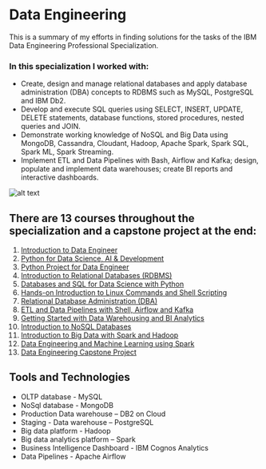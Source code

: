 # Data Engineering
This is a summary of my efforts in finding solutions for the tasks of the IBM Data Engineering Professional Specialization.

### In this specialization I worked with:
- Create, design and manage relational databases and apply database administration (DBA) concepts to RDBMS such as MySQL, PostgreSQL and IBM Db2.
- Develop and execute SQL queries using SELECT, INSERT, UPDATE, DELETE statements, database functions, stored procedures, nested queries and JOIN.
- Demonstrate working knowledge of NoSQL and Big Data using MongoDB, Cassandra, Cloudant, Hadoop, Apache Spark, Spark SQL, Spark ML, Spark Streaming.
- Implement ETL and Data Pipelines with Bash, Airflow and Kafka; design, populate and implement data warehouses; create BI reports and interactive dashboards.
  
![alt text](https://github.com/xzZero/DataEng_IBM/blob/main/13%20-%20Data%20Engineering%20Capstone%20Project/data_platform_architecture.png)

## There are 13 courses throughout the specialization and a capstone project at the end:
1. [Introduction to Data Engineer](https://github.com/BGBladimir/IBM_Data-Engineering/tree/5448fc7f207b85793802580b59056da98dfbe1c3/1%20-%20Introduction%20to%20Data%20Engineering)
2. [Python for Data Science, AI & Development](https://github.com/BGBladimir/IBM_Data-Engineering/tree/5448fc7f207b85793802580b59056da98dfbe1c3/2%20-%20Python%20for%20Data%20Science%2C%20AI%20%26%20Development)
3. [Python Project for Data Engineer](https://github.com/BGBladimir/IBM_Data-Engineering/tree/5448fc7f207b85793802580b59056da98dfbe1c3/3%20-%20Python%20Project%20for%20data%20engineer)
4. [Introduction to Relational Databases (RDBMS)](https://github.com/BGBladimir/IBM_Data-Engineering/tree/5448fc7f207b85793802580b59056da98dfbe1c3/4%20-%20Introduction%20to%20Relational%20Databases%20(RDBMS))
5. [Databases and SQL for Data Science with Python](https://github.com/BGBladimir/IBM_Data-Engineering/tree/5448fc7f207b85793802580b59056da98dfbe1c3/5%20-%20Databases%20and%20SQL%20for%20Data%20Science%20with%20Python)
6. [Hands-on Introduction to Linux Commands and Shell Scripting](https://github.com/BGBladimir/IBM_Data-Engineering/tree/5448fc7f207b85793802580b59056da98dfbe1c3/6%20-%20Hands-on%20Introduction%20to%20Linux%20Commands%20and%20Shell%20Scripting)
7. [Relational Database Administration (DBA)](https://github.com/BGBladimir/IBM_Data-Engineering/tree/5448fc7f207b85793802580b59056da98dfbe1c3/7%20-%20Relational%20Database%20Administration%20(DBA))
8. [ETL and Data Pipelines with Shell, Airflow and Kafka](https://github.com/BGBladimir/IBM_Data-Engineering/tree/5448fc7f207b85793802580b59056da98dfbe1c3/8%20-%20ETL%20and%20Data%20Pipelines%20with%20Shell%2C%20Airflow%20and%20Kafka)
9. [Getting Started with Data Warehousing and BI Analytics](https://github.com/BGBladimir/IBM_Data-Engineering/tree/5448fc7f207b85793802580b59056da98dfbe1c3/9%20-%20Getting%20Started%20with%20Data%20Warehousing%20and%20BI%20Analytics)
10. [Introduction to NoSQL Databases](https://github.com/BGBladimir/IBM_Data-Engineering/tree/5448fc7f207b85793802580b59056da98dfbe1c3/10%20-%20Introduction%20to%20NoSQL%20Databases)
11. [Introduction to Big Data with Spark and Hadoop](https://github.com/BGBladimir/IBM_Data-Engineering/tree/5448fc7f207b85793802580b59056da98dfbe1c3/11%20-%20Introduction%20to%20Big%20Data%20with%20Spark%20and%20Hadoop)
12. [Data Engineering and Machine Learning using Spark](https://github.com/BGBladimir/IBM_Data-Engineering/tree/5448fc7f207b85793802580b59056da98dfbe1c3/12%20-%20Data%20Engineering%20and%20Machine%20Learning%20using%20Spark)
13. [Data Engineering Capstone Project](https://github.com/BGBladimir/IBM_Data-Engineering/tree/5448fc7f207b85793802580b59056da98dfbe1c3/13%20-%20Data%20Engineering%20Capstone%20Project)

## Tools and Technologies
- OLTP database - MySQL
- NoSql database - MongoDB
- Production Data warehouse – DB2 on Cloud
- Staging - Data warehouse – PostgreSQL
- Big data platform - Hadoop
- Big data analytics platform – Spark
- Business Intelligence Dashboard - IBM Cognos Analytics
- Data Pipelines - Apache Airflow
